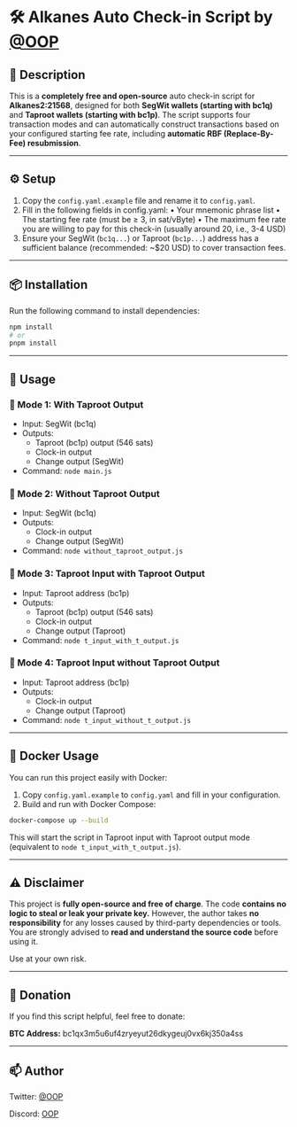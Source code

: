 # 🛠️ Alkanes Auto Check-in Script by [@OOP](https://x.com/__ababa___)

## 📌 Description

This is a **completely free and open-source** auto check-in script for **Alkanes2:21568**, designed for both **SegWit wallets (starting with bc1q)** and **Taproot wallets (starting with bc1p)**.
The script supports four transaction modes and can automatically construct transactions based on your configured starting fee rate, including **automatic RBF (Replace-By-Fee) resubmission**.

---

## ⚙️ Setup

1. Copy the `config.yaml.example` file and rename it to `config.yaml`.
2. Fill in the following fields in config.yaml:
	•	Your mnemonic phrase list
	•	The starting fee rate (must be ≥ 3, in sat/vByte)
	•	The maximum fee rate you are willing to pay for this check-in (usually around 20, i.e., 3-4 USD)
3. Ensure your SegWit (`bc1q...`) or Taproot (`bc1p...`) address has a sufficient balance (recommended: ~$20 USD) to cover transaction fees.

---

## 📦 Installation

Run the following command to install dependencies:

```bash
npm install
# or
pnpm install
```

---

## 🚀 Usage

### 🔹 Mode 1: With Taproot Output
- Input: SegWit (bc1q)
- Outputs:
    - Taproot (bc1p) output (546 sats)
    - Clock-in output
    - Change output (SegWit)
- Command: `node main.js`

### 🔹 Mode 2: Without Taproot Output
- Input: SegWit (bc1q)
- Outputs:
    - Clock-in output
    - Change output (SegWit)
- Command: `node without_taproot_output.js`

### 🔹 Mode 3: Taproot Input with Taproot Output
- Input: Taproot address (bc1p)
- Outputs:
    - Taproot (bc1p) output (546 sats)
    - Clock-in output
    - Change output (Taproot)
- Command: `node t_input_with_t_output.js`


### 🔹 Mode 4: Taproot Input without Taproot Output
- Input: Taproot address (bc1p)
- Outputs:
    - Clock-in output
    - Change output (Taproot)
- Command: `node t_input_without_t_output.js`

---

## 🐳 Docker Usage

You can run this project easily with Docker:

1. Copy `config.yaml.example` to `config.yaml` and fill in your configuration.
2. Build and run with Docker Compose:

```bash
docker-compose up --build
```

This will start the script in Taproot input with Taproot output mode (equivalent to `node t_input_with_t_output.js`).

---

## ⚠️ Disclaimer

This project is **fully open-source and free of charge**.
The code **contains no logic to steal or leak your private key.**
However, the author takes **no responsibility** for any losses caused by third-party dependencies or tools.
You are strongly advised to **read and understand the source code** before using it.

Use at your own risk.

---

## 🙌 Donation

If you find this script helpful, feel free to donate:

**BTC Address:**
bc1qx3m5u6uf4zryeyut26dkygeuj0vx6kj350a4ss

---

## 📫 Author

Twitter: [@OOP](https://x.com/__ababa___)

Discord: [OOP](discord.gg/SpBRAzuBff)